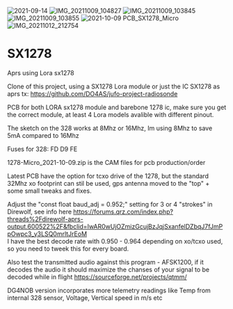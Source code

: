 
![2021-09-14](https://user-images.githubusercontent.com/9722781/133297728-5d1a6935-718c-42a2-8ce1-6959e1012b03.jpg)
![IMG_20211009_104827](https://user-images.githubusercontent.com/9722781/136651467-f8c7f292-17d4-425b-af63-6b4528d9850e.jpg)
![IMG_20211009_103845](https://user-images.githubusercontent.com/9722781/136651468-285830e9-37b0-4a31-923c-8c0b020c9f74.jpg)
![IMG_20211009_103855](https://user-images.githubusercontent.com/9722781/136651470-6fefe74c-c7fe-49d6-b26a-85049be431f5.jpg)
![2021-10-09 PCB_SX1278_Micro](https://user-images.githubusercontent.com/9722781/136651522-ede4b76a-fefe-42e4-91b5-9781e72c554d.png)
![IMG_20211012_212754](https://user-images.githubusercontent.com/9722781/137446925-404774f3-f50b-4367-bfe1-a0e923a9ad1d.jpg)


# SX1278
Aprs using Lora sx1278

Clone of this project, using a SX1278 Lora module or just the IC SX1278 as aprs tx: https://github.com/DO4AS/jufo-project-radiosonde

PCB for both LORA sx1278 module and barebone 1278 ic, make sure you get the correct module, at least 4 Lora models avalible with different pinout.

The sketch on the 328 works at 8Mhz or 16Mhz, Im using 8Mhz to save 5mA compared to 16Mhz

Fuses for 328: FD D9 FE

1278-Micro_2021-10-09.zip is the CAM files for pcb production/order

Latest PCB have the option for tcxo drive of the 1278, but the standard 32Mhz xo footprint can stil be used, gps antenna moved to the "top" + some small tweaks and fixes.

Adjust the "const float baud_adj = 0.952;" setting for 3 or 4 "strokes" in Direwolf, see info here https://forums.qrz.com/index.php?threads%2Fdirewolf-aprs-output.600522%2F&fbclid=IwAR0wUjOZmizGcujBzJqjSxanfelDZbqJ7fJmPpOwpc3_y3LSQ0mrltJrEoM   
I have the best decode rate with 0.950 - 0.964 depending on xo/tcxo used, so you need to tweek this for every board.

Also test the transmitted audio against this program - AFSK1200, if it decodes the audio it should maximize the chanses of your signal to be decoded while in flight
https://sourceforge.net/projects/qtmm/

DG4NOB version incorporates more telemetry readings like Temp from internal 328 sensor, Voltage, Vertical speed in m/s etc
